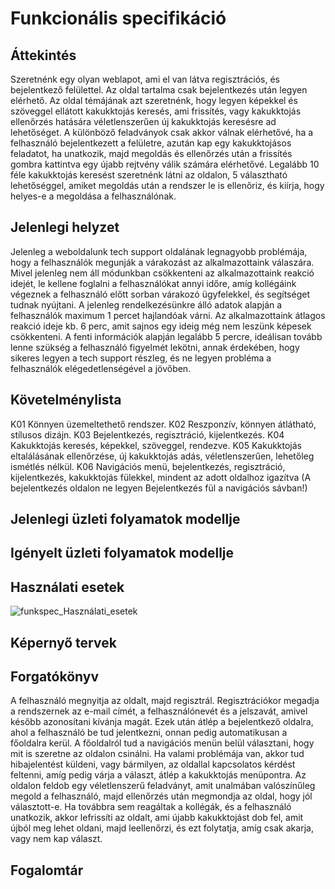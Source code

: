 # Funkcionális specifikáció

## Áttekintés

Szeretnénk egy olyan weblapot, ami el van látva regisztrációs, és bejelentkező felülettel. Az oldal tartalma csak bejelentkezés után legyen elérhető.
Az oldal témájának azt szeretnénk, hogy legyen képekkel és szöveggel ellátott kakukktojás keresés, ami frissítés, vagy kakukktojás ellenőrzés hatására véletlenszerűen új kakukktojás keresésre ad lehetőséget. A különböző feladványok csak akkor válnak elérhetővé, ha a felhasználó bejelentkezett a felületre, azután kap egy kakukktojásos feladatot, ha unatkozik, majd megoldás és ellenőrzés után a frissítés gombra kattintva egy újabb rejtvény válik számára elérhetővé.
Legalább 10 féle kakukktojás keresést szeretnénk látni az oldalon, 5 választható lehetőséggel, amiket megoldás után a rendszer le is ellenőriz, és kiírja, hogy helyes-e a megoldása a felhasználónak.

## Jelenlegi helyzet

Jelenleg a weboldalunk tech support oldalának legnagyobb problémája, hogy a felhasználók megunják a várakozást az alkalmazottaink válaszára.
Mivel jelenleg nem áll módunkban csökkenteni az alkalmazottaink reakció idejét, le kellene foglalni a felhasználókat annyi időre, amíg kollégáink végeznek a felhasználó előtt sorban várakozó ügyfelekkel, és segítséget tudnak nyújtani.
A jelenleg rendelkezésünkre álló adatok alapján a felhasználók maximum 1 percet hajlandóak várni.
Az alkalmazottaink átlagos reakció ideje kb. 6 perc, amit sajnos egy ideig még nem leszünk képesek csökkenteni.
A fenti információk alapján legalább 5 percre, ideálisan tovább lenne szükség a felhasználó figyelmét lekötni, annak érdekében, hogy sikeres legyen a tech support részleg, és ne legyen probléma a felhasználók elégedetlenségével a jövőben. 

## Követelménylista

K01 Könnyen üzemeltethető rendszer.
K02 Reszponzív, könnyen átlátható, stílusos dizájn.
K03 Bejelentkezés, regisztráció, kijelentkezés.
K04 Kakukktojás keresés, képekkel, szöveggel, rendezve.
K05 Kakukktojás eltalálásának ellenőrzése, új kakukktojás adás, véletlenszerűen, lehetőleg ismétlés nélkül.
K06 Navigációs menü, bejelentkezés, regisztráció, kijelentkezés, kakukktojás fülekkel, mindent az adott oldalhoz igazítva (A bejelentkezés oldalon ne legyen Bejelentkezés fül a navigációs sávban!)

## Jelenlegi üzleti folyamatok modellje



## Igényelt üzleti folyamatok modellje



## Használati esetek

![funkspec_Használati_esetek](https://user-images.githubusercontent.com/113984906/194763933-94c18151-d1f6-4461-944a-606404b4a843.jpg)

## Képernyő tervek



## Forgatókönyv

A felhasználó megnyitja az oldalt, majd regisztrál. Regisztrációkor megadja a rendszernek az e-mail címét, a felhasználónevét és a jelszavát, amivel később azonosítani kívánja magát.
Ezek után átlép a bejelentkező oldalra, ahol a felhasználó be tud jelentkezni, onnan pedig automatikusan a főoldalra kerül. A főoldalról tud a navigációs menün belül választani, hogy mit is szeretne az oldalon csinálni.
Ha valami problémája van, akkor tud hibajelentést küldeni, vagy bármilyen, az oldallal kapcsolatos kérdést feltenni, amíg pedig várja a választ, átlép a kakukktojás menüpontra. Az oldalon feldob egy véletlenszerű feladványt, amit unalmában valószínűleg megold a felhasználó, majd ellenőrzés után megmondja az oldal, hogy jól választott-e. Ha továbbra sem reagáltak a kollégák, és a felhasználó unatkozik, akkor lefrissíti az oldalt, ami újabb kakukktojást dob fel, amit újból meg lehet oldani, majd leellenőrzi, és ezt folytatja, amíg csak akarja, vagy nem kap választ.

## Fogalomtár

